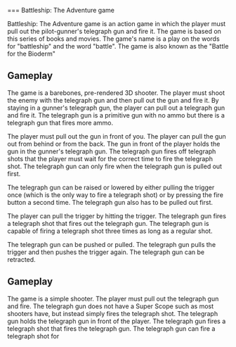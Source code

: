 
===
Battleship: The Adventure game

Battleship: The Adventure game is an action game in which the player must pull out the pilot-gunner's telegraph gun and fire it. The game is based on this series of books and movies. The game's name is a play on the words for "battleship" and the word "battle". The game is also known as the "Battle for the Bioderm"

## Gameplay

The game is a barebones, pre-rendered 3D shooter. The player must shoot the enemy with the telegraph gun and then pull out the gun and fire it. By staying in a gunner's telegraph gun, the player can pull out a telegraph gun and fire it. The telegraph gun is a primitive gun with no ammo but there is a telegraph gun that fires more ammo.

The player must pull out the gun in front of you. The player can pull the gun out from behind or from the back. The gun in front of the player holds the gun in the gunner's telegraph gun. The telegraph gun fires off telegraph shots that the player must wait for the correct time to fire the telegraph shot. The telegraph gun can only fire when the telegraph gun is pulled out first.

The telegraph gun can be raised or lowered by either pulling the trigger once (which is the only way to fire a telegraph shot) or by pressing the fire button a second time. The telegraph gun also has to be pulled out first.

The player can pull the trigger by hitting the trigger. The telegraph gun fires a telegraph shot that fires out the telegraph gun. The telegraph gun is capable of firing a telegraph shot three times as long as a regular shot.

The telegraph gun can be pushed or pulled. The telegraph gun pulls the trigger and then pushes the trigger again. The telegraph gun can be retracted.

## Gameplay

The game is a simple shooter. The player must pull out the telegraph gun and fire. The telegraph gun does not have a Super Scope such as most shooters have, but instead simply fires the telegraph shot. The telegraph gun holds the telegraph gun in front of the player. The telegraph gun fires a telegraph shot that fires the telegraph gun. The telegraph gun can fire a telegraph shot for

